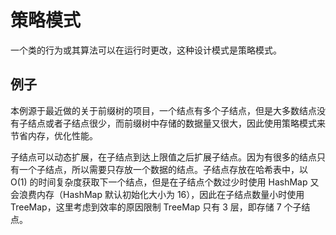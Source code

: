 # 策略模式
一个类的行为或其算法可以在运行时更改，这种设计模式是策略模式。

## 例子
本例源于最近做的关于前缀树的项目，一个结点有多个子结点，但是大多数结点没有子结点或者子结点很少，而前缀树中存储的数据量又很大，因此使用策略模式来节省内存，优化性能。

子结点可以动态扩展，在子结点到达上限值之后扩展子结点。因为有很多的结点只有一个子结点，所以需要只存放一个数据的结点。子结点存放在哈希表中，以 O(1) 的时间复杂度获取下一个结点，但是在子结点个数过少时使用 HashMap 又会浪费内存（HashMap 默认初始化大小为 16），因此在子结点数量小时使用 TreeMap，这里考虑到效率的原因限制 TreeMap 只有 3 层，即存储 7 个子结点。   